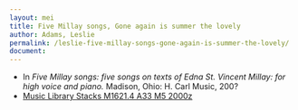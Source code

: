 ```yaml
---
layout: mei
title: Five Millay songs, Gone again is summer the lovely
author: Adams, Leslie
permalink: /leslie-five-millay-songs-gone-again-is-summer-the-lovely/
document:
---
```


- In *Five Millay songs: five songs on texts of Edna St. Vincent Millay: for high voice and piano.* Madison, Ohio: H. Carl Music, 200?
- <a href="https://tufts.primo.exlibrisgroup.com/permalink/01TUN_INST/1kc9gia/alma991011097839703851" target="_blank"> Music Library Stacks M1621.4 A33 M5 2000z</a>
